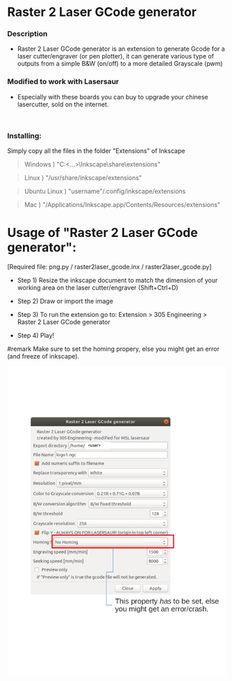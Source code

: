  # Raster 2 Laser GCode generator
 
### Description
- Raster 2 Laser GCode generator is an extension to generate Gcode for a laser cutter/engraver (or pen plotter), it can generate various type of outputs from a simple B&W (on/off) to a more detailed Grayscale (pwm)

### Modified to work with Lasersaur 
- Especially with these boards you can buy to upgrade your chinese lasercutter, sold on the internet.
</br>

### Installing:

Simply copy all the files in the folder "Extensions" of Inkscape

>Windows ) "C:\<...>\Inkscape\share\extensions"

>Linux ) "/usr/share/inkscape/extensions"

>Ubuntu Linux ) "username"/.config/inkscape/extensions

>Mac ) "/Applications/Inkscape.app/Contents/Resources/extensions"



# Usage of "Raster 2 Laser GCode generator":

[Required file: png.py / raster2laser_gcode.inx / raster2laser_gcode.py]

- Step 1) Resize the inkscape document to match the dimension of your working area on the laser cutter/engraver (Shift+Ctrl+D)

- Step 2) Draw or import the image

- Step 3) To run the extension go to: Extension > 305 Engineering > Raster 2 Laser GCode generator

- Step 4) Play!

#remark
Make sure to set the homing propery, else you might get an error (and freeze of inkscape).

![alt text](https://github.com/MakerSpaceLeiden/raster2gcode/blob/master/error.png)
